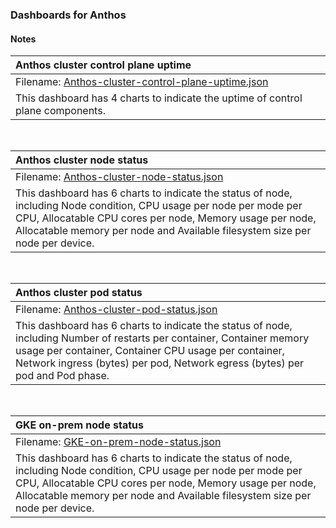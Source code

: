 ### Dashboards for Anthos

#### Notes

|Anthos cluster control plane uptime|
|:---------------------|
|Filename: [Anthos-cluster-control-plane-uptime.json](Anthos-cluster-control-plane-uptime.json)|
|This dashboard has 4 charts to indicate the uptime of control plane components.|

&nbsp;

|Anthos cluster node status|
|:---------------------|
|Filename: [Anthos-cluster-node-status.json](Anthos-cluster-node-status.json)|
|This dashboard has 6 charts to indicate the status of node, including Node condition, CPU usage per node per mode per CPU, Allocatable CPU cores per node, Memory usage per node, Allocatable memory per node and Available filesystem size per node per device.|

&nbsp;

|Anthos cluster pod status|
|:---------------------|
|Filename: [Anthos-cluster-pod-status.json](Anthos-cluster-pod-status.json)|
|This dashboard has 6 charts to indicate the status of node, including Number of restarts per container, Container memory usage per container, Container CPU usage per container, Network ingress (bytes) per pod, Network egress (bytes) per pod and Pod phase.|

&nbsp;

|GKE on-prem node status|
|:---------------------|
|Filename: [GKE-on-prem-node-status.json](GKE-on-prem-node-status.json)|
|This dashboard has 6 charts to indicate the status of node, including Node condition, CPU usage per node per mode per CPU, Allocatable CPU cores per node, Memory usage per node, Allocatable memory per node and Available filesystem size per node per device.|
